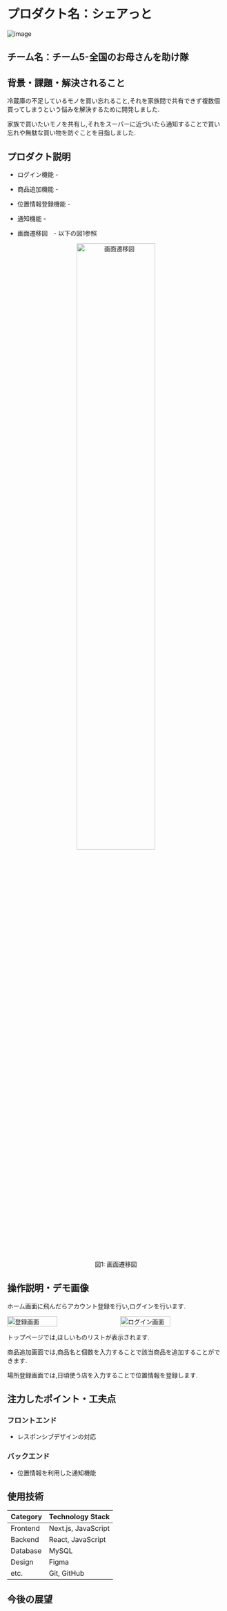 # プロダクト名：シェアっと
<!-- プロダクト名に変更してください -->


<!-- イメージ画像を置いてください -->
![image](https://github.com/user-attachments/assets/7033f70a-b68a-4cb1-9c3a-356c5231b2f0)

## チーム名：チーム5-全国のお母さんを助け隊
<!-- チーム番号とチーム名を変更してください -->

## 背景・課題・解決されること
<!-- 考案するプロダクトがどういった(Why)背景から思いついたのか、どのよう(What)な課題があり、どのよう(How)に解決するのかを入力してください -->
冷蔵庫の不足しているモノを買い忘れること,それを家族間で共有できず複数個買ってしまうという悩みを解決するために開発しました.

家族で買いたいモノを共有し,それをスーパーに近づいたら通知することで買い忘れや無駄な買い物を防ぐことを目指しました.

## プロダクト説明 
<!-- 開発したプロダクトの説明を入力してください -->
- ログイン機能 -

- 商品追加機能 -

- 位置情報登録機能 -
  
- 通知機能 -
  
- 画面遷移図　- 以下の図1参照
<div style="text-align: center;">
  <img src="https://github.com/user-attachments/assets/f3f86914-4b78-4ff9-8035-a20c7e31602b" alt="画面遷移図" style="width: 60%;">
  <p>図1: 画面遷移図</p>
</div>


## 操作説明・デモ画像
<!-- 開発したプロダクトの操作説明について入力してください。また、操作説明デモ動画があれば、埋め込みやリンクを記載してください -->
ホーム画面に飛んだらアカウント登録を行い,ログインを行います.
<div style="display: flex; justify-content: space-between;">
  <img src="https://github.com/user-attachments/assets/4e273272-60b8-4092-9e01-135d3b99ead5" alt="登録画面" style="width: 48%;"/>
  <img src="https://github.com/user-attachments/assets/061d1ba4-0bee-40e2-a35d-d2120cb2a084" alt="ログイン画面" style="width: 48%;"/>
</div>


トップページでは,ほしいものリストが表示されます.

商品追加画面では,商品名と個数を入力することで該当商品を追加することができます.

場所登録画面では,日頃使う店を入力することで位置情報を登録します.


## 注力したポイント・工夫点
<!-- 開発したプロダクトの注力したポイント・工夫点を入力してください -->
### フロントエンド
- レスポンシブデザインの対応
### バックエンド
- 位置情報を利用した通知機能

## 使用技術
| Category       | Technology Stack   |
| -------------- | ---------------------------------------------- |
| Frontend          | Next.js, JavaScript   |
| Backend        | React, JavaScript |
| Database        | MySQL       |
| Design       | Figma |
| etc.    | Git, GitHub    |

<!-- 開発したプロダクトの使用技術を入力してください -->


<!--
markdownの記法はこちらを参照してください！
https://docs.github.com/ja/get-started/writing-on-github/getting-started-with-writing-and-formatting-on-github/basic-writing-and-formatting-syntax
-->

## 今後の展望
